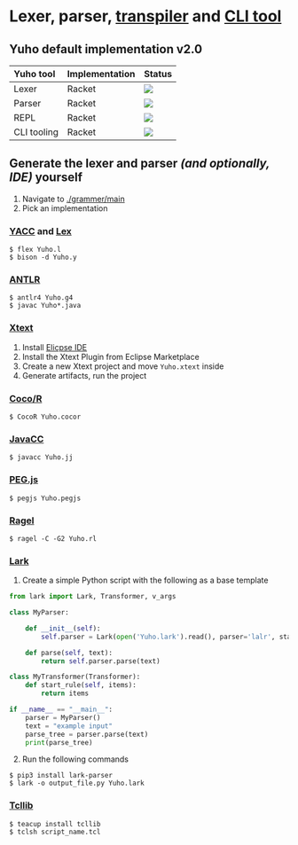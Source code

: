 # Lexer, parser, [transpiler](./transpiler) and [CLI tool](./cli)

## Yuho default implementation v2.0

| Yuho tool | Implementation | Status |
| :--- | :--- | :--- | 
| Lexer | Racket | ![](https://img.shields.io/badge/status-up-brightgreen) |
| Parser | Racket | ![](https://img.shields.io/badge/status-up-brightgreen) |
| REPL | Racket | ![](https://img.shields.io/badge/status-up-brightgreen) | 
| CLI tooling | Racket | ![](https://img.shields.io/badge/status-up-brightgreen) | 

## Generate the lexer and parser *(and optionally, IDE)* yourself

1. Navigate to [./grammer/main](../../grammer/main/)
2. Pick an implementation

### [YACC](https://silcnitc.github.io/yacc.html) and [Lex](https://wycwiki.readthedocs.io/en/latest/_static/compilers/lex.html)

```console
$ flex Yuho.l
$ bison -d Yuho.y
```

### [ANTLR](https://www.antlr.org/)

```console
$ antlr4 Yuho.g4
$ javac Yuho*.java
```

### [Xtext](https://eclipse.dev/Xtext/)

1. Install [Elicpse IDE](https://www.eclipse.org/downloads/)
2. Install the Xtext Plugin from Eclipse Marketplace
3. Create a new Xtext project and move `Yuho.xtext` inside
4. Generate artifacts, run the project

### [Coco/R](https://ssw.jku.at/Research/Projects/Coco/)

```console
$ CocoR Yuho.cocor
```

### [JavaCC](https://javacc.github.io/javacc/)

```console
$ javacc Yuho.jj
```

### [PEG.js](https://github.com/pegjs/pegjs)

```console
$ pegjs Yuho.pegjs
```

### [Ragel](http://www.colm.net/open-source/ragel/)

```console
$ ragel -C -G2 Yuho.rl
```

### [Lark](https://github.com/lark-parser/lark)

1. Create a simple Python script with the following as a base template

```py
from lark import Lark, Transformer, v_args

class MyParser:

    def __init__(self):
        self.parser = Lark(open('Yuho.lark').read(), parser='lalr', start='start_rule')

    def parse(self, text):
        return self.parser.parse(text)

class MyTransformer(Transformer):
    def start_rule(self, items):
        return items

if __name__ == "__main__":
    parser = MyParser()
    text = "example input"
    parse_tree = parser.parse(text)
    print(parse_tree)
```

2. Run the following commands

```console
$ pip3 install lark-parser
$ lark -o output_file.py Yuho.lark
```

### [Tcllib](https://core.tcl-lang.org/tcllib/doc/tcllib-1-18/embedded/www/tcllib/files/apps/pt.html)

```console
$ teacup install tcllib
$ tclsh script_name.tcl
```
